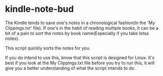 # kindle-note-bud

The Kindle tends to save one's notes in a chronological fashion(In the 'My Clippings.txt' file). If one's in the habit of reading multiple books, it can be a bit of a pain to sort the notes by book name(Especially if you take lotsa notes).

This script quickly sorts the notes for you.

If you do intend to use this, know that this script is designed for Linux. It's best if you look at the My Clippings.txt file before you try to run this, it will give you a better understanding of what the script intends to do.
